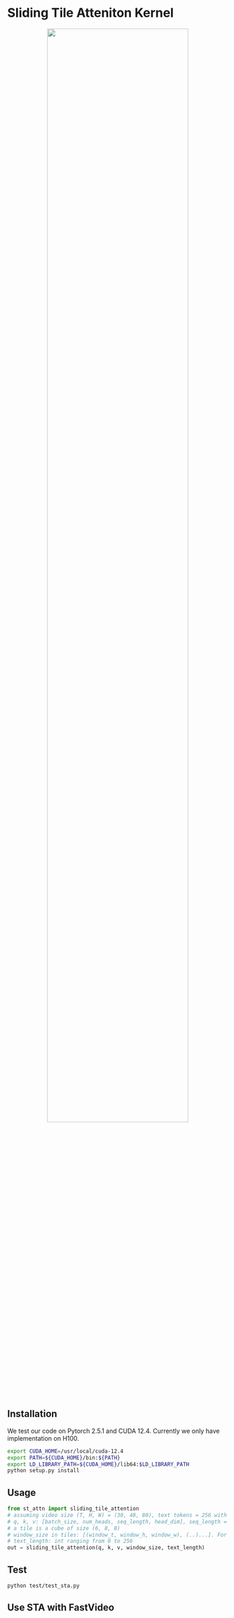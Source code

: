 

# Sliding Tile Atteniton Kernel

<div align="center">
<img src=../../../assets/sliding_tile_attn_map.png width="80%"/>
</div>

## Installation
We test our code on Pytorch 2.5.1 and CUDA 12.4. Currently we only have implementation on H100.
```bash
export CUDA_HOME=/usr/local/cuda-12.4
export PATH=${CUDA_HOME}/bin:${PATH} 
export LD_LIBRARY_PATH=${CUDA_HOME}/lib64:$LD_LIBRARY_PATH
python setup.py install
```

## Usage

```python
from st_attn import sliding_tile_attention
# assuming video size (T, H, W) = (30, 48, 80), text tokens = 256 with padding. 
# q, k, v: [batch_size, num_heads, seq_length, head_dim], seq_length = T*H*W + 256
# a tile is a cube of size (6, 8, 8)
# window_size in tiles: [(window_t, window_h, window_w), (..)...]. For example, window size (3, 3, 3) means a query can attend to (3x6, 3x8, 3x8) = (18, 24, 24) tokens out of the total 30x48x80 video.
# text_length: int ranging from 0 to 256
out = sliding_tile_attention(q, k, v, window_size, text_length)
```


## Test
```bash
python test/test_sta.py
```

## Use STA with FastVideo